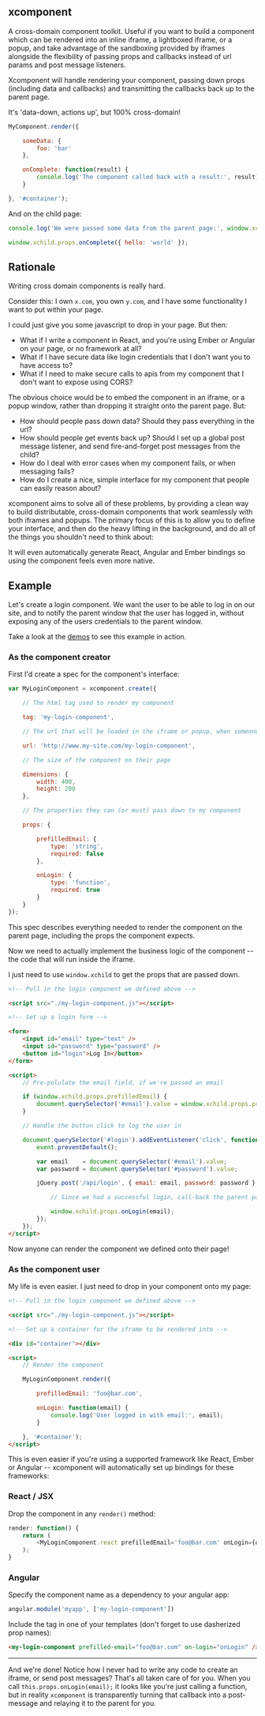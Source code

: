 xcomponent
----------

A cross-domain component toolkit. Useful if you want to build a component which can be rendered into an inline iframe, a
lightboxed iframe, or a popup, and take advantage of the sandboxing provided by iframes alongside the flexibility of passing
props and callbacks instead of url params and post message listeners.

Xcomponent will handle rendering your component, passing down props (including data and callbacks) and transmitting the
callbacks back up to the parent page.

It's 'data-down, actions up', but 100% cross-domain!

```javascript
MyComponent.render({

    someData: {
        foo: 'bar'
    },

    onComplete: function(result) {
        console.log('The component called back with a result:', result);
    }

}, '#container');
```

And on the child page:

```javascript
console.log('We were passed some data from the parent page:', window.xchild.props.someData);

window.xchild.props.onComplete({ hello: 'world' });
```

## Rationale

Writing cross domain components is really hard.

Consider this: I own `x.com`, you own `y.com`, and I have some functionality I want to put within your page.

I could just give you some javascript to drop in your page. But then:

- What if I write a component in React, and you're using Ember or Angular on your page, or no framework at all?
- What if I have secure data like login credentials that I don't want you to have access to?
- What if I need to make secure calls to apis from my component that I don't want to expose using CORS?

The obvious choice would be to embed the component in an iframe, or a popup window, rather than dropping it straight
onto the parent page. But:

- How should people pass down data? Should they pass everything in the url?
- How should people get events back up? Should I set up a global post message listener, and send fire-and-forget post messages from the child?
- How do I deal with error cases when my component fails, or when messaging fails?
- How do I create a nice, simple interface for my component that people can easily reason about?

xcomponent aims to solve all of these problems, by providing a clean way to build distributable, cross-domain components
that work seamlessly with both iframes and popups. The primary focus of this is to allow you to define your interface,
and then do the heavy lifting in the background, and do all of the things you shouldn't need to think about:

It will even automatically generate React, Angular and Ember bindings so using the component feels even more native.

## Example

Let's create a login component. We want the user to be able to log in on our site, and to notify the parent window
that the user has logged in, without exposing any of the users credentials to the parent window.

Take a look at the [demos](./demo/index.md) to see this example in action.

### As the component creator

First I'd create a spec for the component's interface:

```javascript
var MyLoginComponent = xcomponent.create({

    // The html tag used to render my component

    tag: 'my-login-component',

    // The url that will be loaded in the iframe or popup, when someone includes my component on their page

    url: 'http://www.my-site.com/my-login-component',

    // The size of the component on their page

    dimensions: {
        width: 400,
        height: 200
    },

    // The properties they can (or must) pass down to my component

    props: {

        prefilledEmail: {
            type: 'string',
            required: false
        },

        onLogin: {
            type: 'function',
            required: true
        }
    }
});
```

This spec describes everything needed to render the component on the parent page, including the props the component expects.

Now we need to actually implement the business logic of the component -- the code that will run inside the iframe.

I just need to use `window.xchild` to get the props that are passed down.

```html
<!-- Pull in the login component we defined above -->

<script src="./my-login-component.js"></script>

<!-- Set up a login form -->

<form>
    <input id="email" type="text" />
    <input id="password" type="password" />
    <button id="login">Log In</button>
</form>

<script>
    // Pre-polulate the email field, if we're passed an email

    if (window.xchild.props.prefilledEmail) {
        document.querySelector('#email').value = window.xchild.props.prefilledEmail;
    }

    // Handle the button click to log the user in

    document.querySelector('#login').addEventListener('click', function(event) {
        event.preventDefault();

        var email    = document.querySelector('#email').value;
        var password = document.querySelector('#password').value;

        jQuery.post('/api/login', { email: email, password: password }, function() {

            // Since we had a successful login, call-back the parent page to let them know which user logged in:

            window.xchild.props.onLogin(email);
        });
    });
</script>
```

Now anyone can render the component we defined onto their page!


### As the component user

My life is even easier. I just need to drop in your component onto my page:

```html
<!-- Pull in the login component we defined above -->

<script src="./my-login-component.js"></script>

<!-- Set up a container for the iframe to be rendered into -->

<div id="container"></div>

<script>
    // Render the component

    MyLoginComponent.render({

        prefilledEmail: 'foo@bar.com',

        onLogin: function(email) {
            console.log('User logged in with email:', email);
        }

    }, '#container');
</script>
```

This is even easier if you're using a supported framework like React, Ember or Angular -- xcomponent will automatically
set up bindings for these frameworks:

### React / JSX

Drop the component in any `render()` method:

```javascript
render: function() {
    return (
        <MyLoginComponent.react prefilledEmail='foo@bar.com' onLogin={onLogin} />
    );
}
```

### Angular

Specify the component name as a dependency to your angular app:

```javascript
angular.module('myapp', ['my-login-component'])
```

Include the tag in one of your templates (don't forget to use dasherized prop names):

```html
<my-login-component prefilled-email="foo@bar.com" on-login="onLogin" />
```

---

And we're done! Notice how I never had to write any code to create an iframe, or send post messages? That's all taken care of for you.
When you call `this.props.onLogin(email);` it looks like you're just calling a function, but in reality `xcomponent` is transparently
turning that callback into a post-message and relaying it to the parent for you.